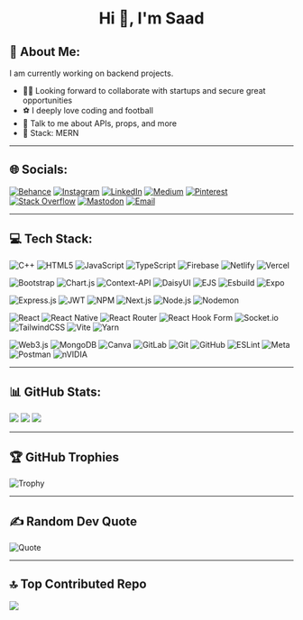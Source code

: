 <h1 align="center">Hi 👋, I'm Saad </h1>

## 💫 About Me:
I am currently working on backend projects.  
- 👨‍💻 Looking forward to collaborate with startups and secure great opportunities  
- ⚽ I deeply love coding and football  
- 🧠 Talk to me about APIs, props, and more  
- 🧰 Stack: MERN  

---

## 🌐 Socials:

[![Behance](https://img.shields.io/badge/Behance-1769FF?style=for-the-badge&logo=behance&logoColor=white)](https://www.behance.net/)
[![Instagram](https://img.shields.io/badge/Instagram-E4405F?style=for-the-badge&logo=instagram&logoColor=white)](https://www.instagram.com/)
[![LinkedIn](https://img.shields.io/badge/LinkedIn-0A66C2?style=for-the-badge&logo=linkedin&logoColor=white)](https://www.linkedin.com/)
[![Medium](https://img.shields.io/badge/Medium-000000?style=for-the-badge&logo=medium&logoColor=white)](https://medium.com/)
[![Pinterest](https://img.shields.io/badge/Pinterest-BD081C?style=for-the-badge&logo=pinterest&logoColor=white)](https://www.pinterest.com/)
[![Stack Overflow](https://img.shields.io/badge/Stack%20Overflow-F58025?style=for-the-badge&logo=stackoverflow&logoColor=white)](https://stackoverflow.com/)
[![Mastodon](https://img.shields.io/badge/Mastodon-6364FF?style=for-the-badge&logo=mastodon&logoColor=white)](https://mastodon.social/)
[![Email](https://img.shields.io/badge/Email-D14836?style=for-the-badge&logo=gmail&logoColor=white)](mailto:youremail@example.com)

---

## 💻 Tech Stack:

![C++](https://img.shields.io/badge/C++-00599C?style=for-the-badge&logo=c%2B%2B&logoColor=white)
![HTML5](https://img.shields.io/badge/HTML5-E34F26?style=for-the-badge&logo=html5&logoColor=white)
![JavaScript](https://img.shields.io/badge/JAVASCRIPT-F7DF1E?style=for-the-badge&logo=javascript&logoColor=black)
![TypeScript](https://img.shields.io/badge/TYPESCRIPT-3178C6?style=for-the-badge&logo=typescript&logoColor=white)
![Firebase](https://img.shields.io/badge/FIREBASE-FFCA28?style=for-the-badge&logo=firebase)
![Netlify](https://img.shields.io/badge/NETLIFY-00C7B7?style=for-the-badge&logo=netlify&logoColor=white)
![Vercel](https://img.shields.io/badge/VERCEL-000000?style=for-the-badge&logo=vercel&logoColor=white)

![Bootstrap](https://img.shields.io/badge/BOOTSTRAP-7952B3?style=for-the-badge&logo=bootstrap&logoColor=white)
![Chart.js](https://img.shields.io/badge/CHART.JS-FF6384?style=for-the-badge&logo=chartdotjs)
![Context-API](https://img.shields.io/badge/CONTEXT--API-61DAFB?style=for-the-badge&logo=react)
![DaisyUI](https://img.shields.io/badge/DAISYUI-4B5563?style=for-the-badge&logo=daisyui)
![EJS](https://img.shields.io/badge/EJS-555555?style=for-the-badge&logo=ejs)
![Esbuild](https://img.shields.io/badge/ESBUILD-FFCF00?style=for-the-badge&logo=esbuild&logoColor=black)
![Expo](https://img.shields.io/badge/EXPO-000020?style=for-the-badge&logo=expo)

![Express.js](https://img.shields.io/badge/EXPRESS.JS-000000?style=for-the-badge&logo=express)
![JWT](https://img.shields.io/badge/JWT-000000?style=for-the-badge&logo=jsonwebtokens&logoColor=white)
![NPM](https://img.shields.io/badge/NPM-CB3837?style=for-the-badge&logo=npm)
![Next.js](https://img.shields.io/badge/NEXT-000000?style=for-the-badge&logo=nextdotjs)
![Node.js](https://img.shields.io/badge/NODE.JS-339933?style=for-the-badge&logo=node.js)
![Nodemon](https://img.shields.io/badge/NODEMON-76D04B?style=for-the-badge&logo=nodemon)

![React](https://img.shields.io/badge/REACT-20232A?style=for-the-badge&logo=react)
![React Native](https://img.shields.io/badge/REACT%20NATIVE-61DAFB?style=for-the-badge&logo=react&logoColor=black)
![React Router](https://img.shields.io/badge/REACT%20ROUTER-CA4245?style=for-the-badge&logo=react-router)
![React Hook Form](https://img.shields.io/badge/REACT%20HOOK%20FORM-EC5990?style=for-the-badge&logo=reacthookform&logoColor=white)
![Socket.io](https://img.shields.io/badge/SOCKET.IO-010101?style=for-the-badge&logo=socketdotio)
![TailwindCSS](https://img.shields.io/badge/TAILWINDCSS-06B6D4?style=for-the-badge&logo=tailwindcss)
![Vite](https://img.shields.io/badge/VITE-646CFF?style=for-the-badge&logo=vite&logoColor=white)
![Yarn](https://img.shields.io/badge/YARN-2C8EBB?style=for-the-badge&logo=yarn)

![Web3.js](https://img.shields.io/badge/WEB3.JS-F16822?style=for-the-badge&logo=web3dotjs)
![MongoDB](https://img.shields.io/badge/MONGODB-47A248?style=for-the-badge&logo=mongodb&logoColor=white)
![Canva](https://img.shields.io/badge/CANVA-00C4CC?style=for-the-badge&logo=canva)
![GitLab](https://img.shields.io/badge/GITLAB-FC6D26?style=for-the-badge&logo=gitlab)
![Git](https://img.shields.io/badge/GIT-F05032?style=for-the-badge&logo=git)
![GitHub](https://img.shields.io/badge/GITHUB-181717?style=for-the-badge&logo=github)
![ESLint](https://img.shields.io/badge/ESLINT-4B32C3?style=for-the-badge&logo=eslint)
![Meta](https://img.shields.io/badge/META-0866FF?style=for-the-badge&logo=meta&logoColor=white)
![Postman](https://img.shields.io/badge/POSTMAN-FF6C37?style=for-the-badge&logo=postman)
![nVIDIA](https://img.shields.io/badge/NVIDIA-76B900?style=for-the-badge&logo=nvidia&logoColor=white)

---

## 📊 GitHub Stats:

![](https://github-readme-stats.vercel.app/api?username=your-username&theme=radical&hide_border=false&include_all_commits=true&count_private=true)
![](https://github-readme-streak-stats.herokuapp.com/?user=your-username&theme=radical&hide_border=false)
![](https://github-readme-stats.vercel.app/api/top-langs/?username=your-username&theme=radical&hide_border=false&layout=compact)

---

## 🏆 GitHub Trophies

![Trophy](https://github-profile-trophy.vercel.app/?username=your-username&theme=radical&margin-w=15)

---

## ✍️ Random Dev Quote
![Quote](](https://github.com/user-attachments/assets/d058d0e2-c536-4bc9-9ade-b1c9998be34b))

---

## 🔝 Top Contributed Repo
![](https://github-contributor-stats.vercel.app/api?username=your-username&limit=1&theme=radical&combine_all_yearly_contributions=true)




